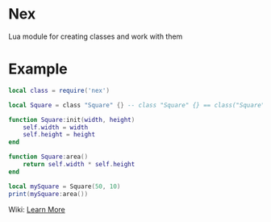 # Nex
Lua module for creating classes and work with them

# Example
```lua
local class = require('nex')

local Square = class "Square" {} -- class "Square" {} == class("Square")({})

function Square:init(width, height)
    self.width = width
    self.height = height
end

function Square:area()
    return self.width * self.height
end

local mySquare = Square(50, 10)
print(mySquare:area())
```

Wiki: [Learn More](https://github.com/TehnoTheDragon/nex/wiki/Nex-Guide)
